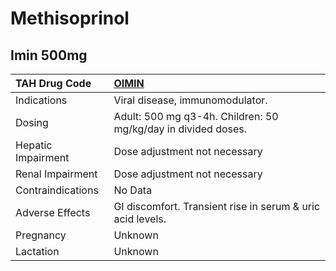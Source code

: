 # Methisoprinol

## Imin 500mg

| TAH Drug Code      | [**OIMIN**](https://www.tahsda.org.tw/drugs/hissearch.php?drug_code=OIMIN)   |
|:-------------------|:-----------------------------------------------------------------------------|
| Indications        | Viral disease, immunomodulator.                                              |
| Dosing             | Adult: 500 mg q3-4h. Children: 50 mg/kg/day in divided doses.                |
| Hepatic Impairment | Dose adjustment not necessary                                                |
| Renal Impairment   | Dose adjustment not necessary                                                |
| Contraindications  | No Data                                                                      |
| Adverse Effects    | GI discomfort. Transient rise in serum & uric acid levels.                   |
| Pregnancy          | Unknown                                                                      |
| Lactation          | Unknown                                                                      |

